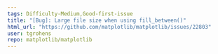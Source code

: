 ```yaml
---
tags: Difficulty-Medium,Good-first-issue
title: "[Bug]: Large file size when using fill_between()"
html_url: "https://github.com/matplotlib/matplotlib/issues/22803"
user: tgrohens
repo: matplotlib/matplotlib
---
```


